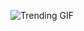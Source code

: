 ![Trending GIF](https://media4.giphy.com/media/v1.Y2lkPThiYjIxNzcycmJ6OXl1bTIwczh3cGhtd3F3Z2xldzVrZmFjbTMxbjd3YmFneDVraSZlcD12MV9naWZzX3NlYXJjaCZjdD1n/MT5UUV1d4CXE2A37Dg/giphy.gif)
